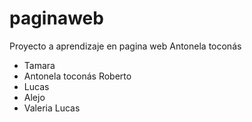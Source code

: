 ﻿# paginaweb

Proyecto a aprendizaje en pagina web 
Antonela toconás
* Tamara
* Antonela toconás
Roberto
* Lucas
* Alejo
* Valeria
Lucas

